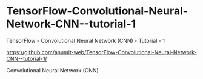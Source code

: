 # TensorFlow-Convolutional-Neural-Network-CNN--tutorial-1
TensorFlow - Convolutional Neural Network (CNN) - Tutorial - 1

https://github.com/anumit-web/TensorFlow-Convolutional-Neural-Network-CNN--tutorial-1/


Convolutional Neural Network (CNN)

